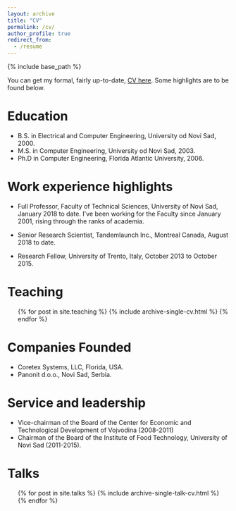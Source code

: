 ```yaml
---
layout: archive
title: "CV"
permalink: /cv/
author_profile: true
redirect_from:
  - /resume
---
```


{% include base_path %}

You can get my formal, fairly up-to-date, [CV here](/files/cv2019.pdf). Some highlights are to be found below. 

Education
======
* B.S. in Electrical and Computer Engineering, University od Novi Sad, 2000.
* M.S. in Computer Engineering, University od Novi Sad, 2003.
* Ph.D in Computer Engineering, Florida Atlantic University, 2006. 

Work experience highlights
======
* Full Professor, Faculty of Technical Sciences, University of Novi Sad, January 2018 to date. I've been working for the Faculty since January 2001, rising through the ranks of academia.

* Senior Research Scientist, Tandemlaunch Inc., Montreal Canada, August 2018 to date.

* Research Fellow, University of Trento, Italy, October 2013 to October 2015.

Teaching
======
  <ul>{% for post in site.teaching %}
    {% include archive-single-cv.html %}
  {% endfor %}</ul>

Companies Founded
======
* Coretex Systems, LLC, Florida, USA.
* Panonit d.o.o., Novi Sad, Serbia.

Service and leadership
======
* Vice-chairman of the Board of the Center for Economic and Technological Development of Vojvodina (2008-2011)
* Chairman of the Board of the Institute of Food Technology, University of Novi Sad (2011-2015). 

Talks
======
  <ul>{% for post in site.talks %}
    {% include archive-single-talk-cv.html %}
  {% endfor %}</ul>
